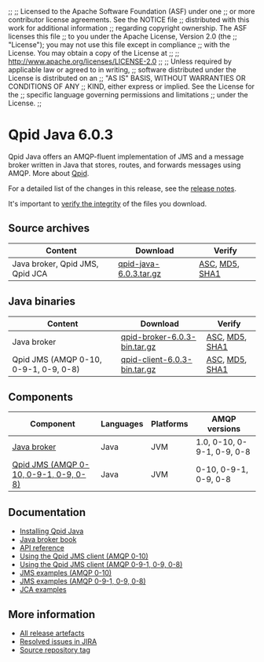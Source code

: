 ;;
;; Licensed to the Apache Software Foundation (ASF) under one
;; or more contributor license agreements.  See the NOTICE file
;; distributed with this work for additional information
;; regarding copyright ownership.  The ASF licenses this file
;; to you under the Apache License, Version 2.0 (the
;; "License"); you may not use this file except in compliance
;; with the License.  You may obtain a copy of the License at
;; 
;;   http://www.apache.org/licenses/LICENSE-2.0
;; 
;; Unless required by applicable law or agreed to in writing,
;; software distributed under the License is distributed on an
;; "AS IS" BASIS, WITHOUT WARRANTIES OR CONDITIONS OF ANY
;; KIND, either express or implied.  See the License for the
;; specific language governing permissions and limitations
;; under the License.
;;

# Qpid Java 6.0.3

Qpid Java offers an AMQP-fluent implementation of JMS and a message
broker written in Java that stores, routes, and forwards messages
using AMQP.  More about [Qpid]({{site_url}}/index.html).

For a detailed list of the changes in this release, see the [release
notes](release-notes.html).

It's important to [verify the
integrity]({{site_url}}/download.html#verify-what-you-download) of the
files you download.

## Source archives

| Content | Download | Verify |
|---------|----------|--------|
| Java broker, Qpid JMS, Qpid JCA | [qpid-java-6.0.3.tar.gz](http://archive.apache.org/dist/qpid/java/6.0.3/qpid-java-6.0.3.tar.gz) | [ASC](http://archive.apache.org/dist/qpid/java/6.0.3/qpid-java-6.0.3.tar.gz.asc), [MD5](http://archive.apache.org/dist/qpid/java/6.0.3/qpid-java-6.0.3.tar.gz.md5), [SHA1](http://archive.apache.org/dist/qpid/java/6.0.3/qpid-java-6.0.3.tar.gz.sha1) |

## Java binaries

| Content | Download | Verify |
|---------|----------|--------|
| Java broker | [qpid-broker-6.0.3-bin.tar.gz](http://archive.apache.org/dist/qpid/java/6.0.3/binaries/qpid-broker-6.0.3-bin.tar.gz) | [ASC](http://archive.apache.org/dist/qpid/java/6.0.3/binaries/qpid-broker-6.0.3-bin.tar.gz.asc), [MD5](http://archive.apache.org/dist/qpid/java/6.0.3/binaries/qpid-broker-6.0.3-bin.tar.gz.md5), [SHA1](http://archive.apache.org/dist/qpid/java/6.0.3/binaries/qpid-broker-6.0.3-bin.tar.gz.sha1) |
| Qpid JMS (AMQP 0-10, 0-9-1, 0-9, 0-8) | [qpid-client-6.0.3-bin.tar.gz](http://archive.apache.org/dist/qpid/java/6.0.3/binaries/qpid-client-6.0.3-bin.tar.gz) | [ASC](http://archive.apache.org/dist/qpid/java/6.0.3/binaries/qpid-client-6.0.3-bin.tar.gz.asc), [MD5](http://archive.apache.org/dist/qpid/java/6.0.3/binaries/qpid-client-6.0.3-bin.tar.gz.md5), [SHA1](http://archive.apache.org/dist/qpid/java/6.0.3/binaries/qpid-client-6.0.3-bin.tar.gz.sha1) |

## Components

| Component | Languages | Platforms | AMQP versions |
|-----------|-----------|-----------|---------------|
| [Java broker]({{site_url}}/components/java-broker/index.html) | Java | JVM | 1.0, 0-10, 0-9-1, 0-9, 0-8 |
| [Qpid JMS (AMQP 0-10, 0-9-1, 0-9, 0-8)]({{site_url}}/components/jms/amqp-0-x.html) | Java | JVM | 0-10, 0-9-1, 0-9, 0-8 |

## Documentation


<div class="two-column" markdown="1">

 - [Installing Qpid Java](java-broker/book/Java-Broker-Installation.html)
 - [Java broker book](java-broker/book/index.html)
 - [API reference](http://docs.oracle.com/javaee/1.4/api/javax/jms/package-summary.html)
 - [Using the Qpid JMS client (AMQP 0-10)](jms-client-0-10/book/index.html)
 - [Using the Qpid JMS client (AMQP 0-9-1, 0-9, 0-8)](jms-client-0-8/book/index.html)
 - [JMS examples (AMQP 0-10)](qpid-jms/examples/index.html)
 - [JMS examples (AMQP 0-9-1, 0-9, 0-8)](jms-client-0-8/book/JMS-Client-0-8-Examples.html)
 - [JCA examples](http://svn.apache.org/repos/asf/qpid/java/trunk/jca/example/)

</div>


## More information

 - [All release artefacts](http://archive.apache.org/dist/qpid/java/6.0.3)
 - [Resolved issues in JIRA](https://issues.apache.org/jira/issues/?jql=project+%3D+QPID+AND+fixVersion+%3D+%27qpid-java-6.0.3%27+AND+resolution+%3D+%27fixed%27+ORDER+BY+priority+DESC)
 - [Source repository tag](http://svn.apache.org/repos/asf/qpid/java/tags/6.0.3)

<script type="text/javascript">
  _deferredFunctions.push(function() {
      if ("6.0.3" === "{{current_java_release}}") {
          _modifyCurrentReleaseLinks();
      }
  });
</script>
